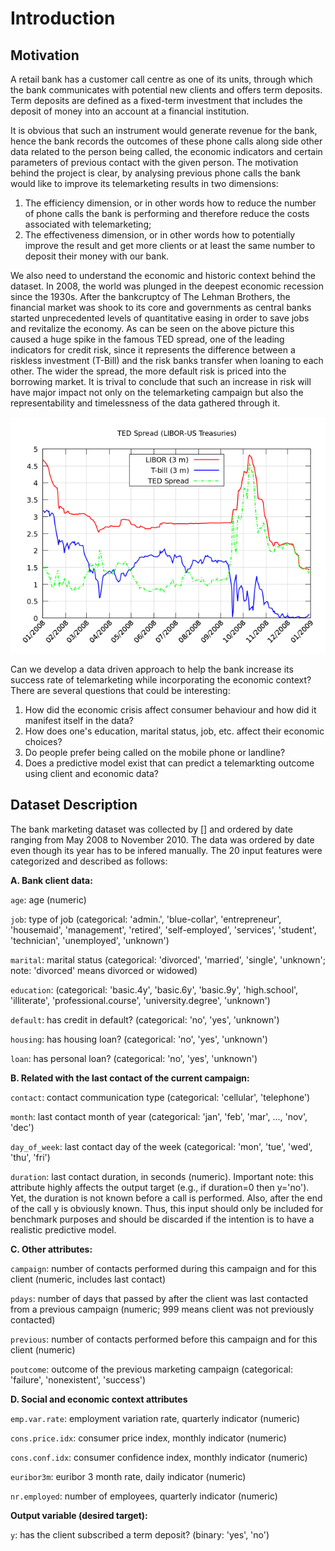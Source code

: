 # Introduction

## Motivation

A retail bank has a customer call centre as one of its units, through which the bank communicates with potential new clients and offers term deposits. Term deposits are defined as a fixed-term investment that includes the deposit of money into an account at a financial institution.

It is obvious that such an instrument would generate revenue for the bank, hence the bank records the outcomes of these phone calls along side other data related to the person being called, the economic indicators and certain parameters of previous contact with the given person. The motivation behind the project is clear, by analysing previous phone calls the bank would like to improve its telemarketing results in two dimensions:

1. The efficiency dimension, or in other words how to reduce the number of phone calls the bank is performing and therefore reduce the costs associated with telemarketing;
2. The effectiveness dimension, or in other words how to potentially improve the result and get more clients or at least the same number to deposit their money with our bank.

We also need to understand the economic and historic context behind the dataset. In 2008, the world was plunged in the deepest economic recession since the 1930s. After the bankcruptcy of The Lehman Brothers, the financial market was shook to its core and governments as central banks started unprecedented levels of quantitative easing in order to save jobs and revitalize the economy. As can be seen on the above picture this caused a huge spike in the famous TED spread, one of the leading indicators for credit risk, since it represents the difference between a riskless investment (T-Bill) and the risk banks transfer when loaning to each other. The wider the spread, the more default risk is priced into the borrowing market. It is trival to conclude that such an increase in risk will have major impact not only on the telemarketing campaign but also the representability and timelessness of the data gathered through it.

![TED Spread](../figures/1_1_TED_spread.png)

Can we develop a data driven approach to help the bank increase its success rate of telemarketing while incorporating the economic context? There are several questions that could be interesting:

1. How did the economic crisis affect consumer behaviour and how did it manifest itself in the data?
2. How does one's education, marital status, job, etc. affect their economic choices?
3. Do people prefer being called on the mobile phone or landline?
4. Does a predictive model exist that can predict a telemarkting outcome using client and economic data?

## Dataset Description

The bank marketing dataset was collected by [] and ordered by date ranging from May 2008 to November 2010. The data was ordered by date even though its year has to be infered manually. The 20 input features were categorized and described as follows:

**A. Bank client data:**

`age`: age (numeric)

`job`: type of job (categorical: 'admin.', 'blue-collar', 'entrepreneur', 'housemaid', 'management',
'retired', 'self-employed', 'services', 'student', 'technician', 'unemployed', 'unknown')

`marital`: marital status (categorical: 'divorced', 'married', 'single', 'unknown'; note: 'divorced'
means divorced or widowed)

`education`: (categorical: 'basic.4y', 'basic.6y', 'basic.9y', 'high.school', 'illiterate',
'professional.course', 'university.degree', 'unknown')

`default`: has credit in default? (categorical: 'no', 'yes', 'unknown')

`housing`: has housing loan? (categorical: 'no', 'yes', 'unknown')

`loan`: has personal loan? (categorical: 'no', 'yes', 'unknown')

**B. Related with the last contact of the current campaign:**

`contact`: contact communication type (categorical: 'cellular', 'telephone')

`month`: last contact month of year (categorical: 'jan', 'feb', 'mar', ..., 'nov', 'dec')

`day_of_week`: last contact day of the week (categorical: 'mon', 'tue', 'wed', 'thu', 'fri')

`duration`: last contact duration, in seconds (numeric). Important note: this attribute highly
affects the output target (e.g., if duration=0 then y='no'). Yet, the duration is not known before a
call is performed. Also, after the end of the call y is obviously known. Thus, this input should only
be included for benchmark purposes and should be discarded if the intention is to have a
realistic predictive model.

**C. Other attributes:**


`campaign`: number of contacts performed during this campaign and for this client (numeric,
includes last contact)

`pdays`: number of days that passed by after the client was last contacted from a previous
campaign (numeric; 999 means client was not previously contacted)

`previous`: number of contacts performed before this campaign and for this client (numeric)

`poutcome`: outcome of the previous marketing campaign (categorical: 'failure', 'nonexistent',
'success')

**D. Social and economic context attributes**

`emp.var.rate`: employment variation rate, quarterly indicator (numeric)

`cons.price.idx`: consumer price index, monthly indicator (numeric)

`cons.conf.idx`: consumer confidence index, monthly indicator (numeric)

`euribor3m`: euribor 3 month rate, daily indicator (numeric)

`nr.employed`: number of employees, quarterly indicator (numeric)

**Output variable (desired target):**

`y`: has the client subscribed a term deposit? (binary: 'yes', 'no')
